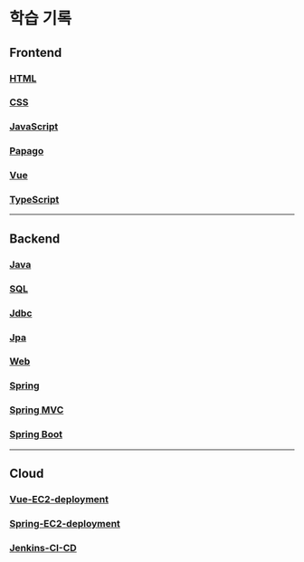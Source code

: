 # 학습 기록

## Frontend

### [HTML](https://github.com/devFancy/woorifisa-archive/tree/main/code/frontend/1.HTML)

### [CSS](https://github.com/devFancy/woorifisa-archive/tree/main/code/frontend/2.CSS)

### [JavaScript](https://github.com/devFancy/woorifisa-archive/tree/main/code/frontend/3.JavaScript)

### [Papago](https://github.com/devFancy/woorifisa-archive/tree/main/code/frontend/4.papago)

### [Vue](https://github.com/devFancy/woorifisa-archive/tree/main/code/frontend/5.vue)

### [TypeScript](https://github.com/devFancy/woorifisa-archive/tree/main/code/frontend/6.TypeScript)

---

## Backend

### [Java](https://github.com/devFancy/woorifisa-archive/tree/main/code/backend/7.java)

### [SQL](https://github.com/devFancy/woorifisa-archive/tree/main/code/backend/8.sql)

### [Jdbc](https://github.com/devFancy/woorifisa-archive/tree/main/code/backend/9.jdbc)

### [Jpa](https://github.com/devFancy/woorifisa-archive/tree/main/code/backend/10.jpa)

### [Web](https://github.com/devFancy/woorifisa-archive/tree/main/code/backend/11.web)

### [Spring](https://github.com/devFancy/woorifisa-archive/tree/main/code/backend/12.spring-core)

### [Spring MVC](https://github.com/devFancy/woorifisa-archive/tree/main/code/backend/13.spring-mvc)

### [Spring Boot](https://github.com/devFancy/woorifisa-archive/tree/main/code/backend/14.spring-boot)

---

## Cloud

### [Vue-EC2-deployment](https://github.com/devFancy/woorifisa-archive/tree/main/code/cloud/1.frontend-deployment/first-vue-sample)

### [Spring-EC2-deployment](https://github.com/devFancy/woorifisa-archive/tree/main/code/cloud/2.bakend-deployment/first-spring-sample)

### [Jenkins-CI-CD](https://github.com/devFancy/woorifisa-archive/tree/main/code/cloud/3.ci-cd)
